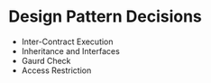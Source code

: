 # Design Pattern Decisions

* Inter-Contract Execution
* Inheritance and Interfaces
* Gaurd Check
* Access Restriction
